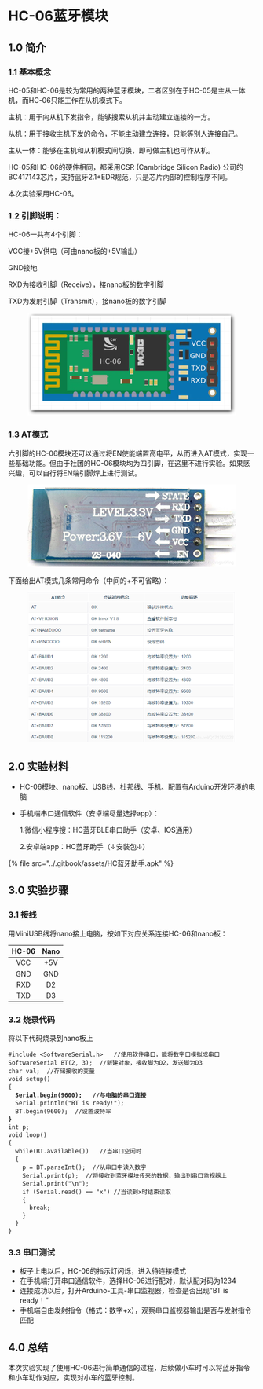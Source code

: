 # HC-06蓝牙模块

## 1.0 简介

### 1.1 基本概念

HC-05和HC-06是较为常用的两种蓝牙模块，二者区别在于HC-05是主从一体机，而HC-06只能工作在从机模式下。

主机：用于向从机下发指令，能够搜索从机并主动建立连接的一方。&#x20;

从机：用于接收主机下发的命令，不能主动建立连接，只能等别人连接自己。

主从一体：能够在主机和从机模式间切换，即可做主机也可作从机。

HC-05和HC-06的硬件相同，都采用CSR (Cambridge Silicon Radio) 公司的BC417143芯片，支持蓝牙2.1+EDR规范，只是芯片內部的控制程序不同。

本次实验采用HC-06。

### 1.2 引脚说明：

HC-06一共有4个引脚：

VCC接+5V供电（可由nano板的+5V输出）

GND接地

RXD为接收引脚（Receive），接nano板的数字引脚

TXD为发射引脚（Transmit），接nano板的数字引脚

<figure><img src="../.gitbook/assets/HC-06模块示意图.png" alt=""><figcaption></figcaption></figure>

### 1.3 AT模式

六引脚的HC-06模块还可以通过将EN使能端置高电平，从而进入AT模式，实现一些基础功能。但由于社团的HC-06模块均为四引脚，在这里不进行实验。如果感兴趣，可以自行将EN端引脚焊上进行测试。

<figure><img src="../.gitbook/assets/HC-06模块背面.png" alt=""><figcaption></figcaption></figure>

下面给出AT模式几条常用命令（中间的+不可省略）：

<figure><img src="../.gitbook/assets/HC-06 AT模式.png" alt=""><figcaption></figcaption></figure>



## 2.0 实验材料

* HC-06模块、nano板、USB线、杜邦线、手机、配置有Arduino开发环境的电脑
*   手机端串口通信软件（安卓端尽量选择app）：

    1.微信小程序搜：HC蓝牙BLE串口助手（安卓、IOS通用）

    2.安卓端app：HC蓝牙助手（↓安装包↓）

{% file src="../.gitbook/assets/HC蓝牙助手.apk" %}

## 3.0 实验步骤

### 3.1 接线

用MiniUSB线将nano接上电脑，按如下对应关系连接HC-06和nano板：

| HC-06 | Nano |
| :---: | :--: |
|  VCC  |  +5V |
|  GND  |  GND |
|  RXD  |  D2  |
|  TXD  |  D3  |

### 3.2 烧录代码

将以下代码烧录到nano板上

<pre><code>#include &#x3C;SoftwareSerial.h>   //使用软件串口，能将数字口模拟成串口
SoftwareSerial BT(2, 3);  //新建对象，接收脚为D2，发送脚为D3
char val;  //存储接收的变量
void setup() 
{
<strong>  Serial.begin(9600);   //与电脑的串口连接
</strong>  Serial.println("BT is ready!");
  BT.begin(9600);  //设置波特率
<strong>}
</strong>int p;
void loop()
{
  while(BT.available())   //当串口空闲时
  {
    p = BT.parseInt();  //从串口中读入数字
    Serial.print(p);  //将接收到蓝牙模块传来的数据，输出到串口监视器上
    Serial.print("\n");
    if (Serial.read() == "x") //当读到x时结束读取
    {
      break;
    }
  }
}</code></pre>

### 3.3 串口测试

* 板子上电以后，HC-06的指示灯闪烁，进入待连接模式
* 在手机端打开串口通信软件，选择HC-06进行配对，默认配对码为1234
* 连接成功以后，打开Arduino-工具-串口监视器，检查是否出现”BT is ready！“
* 手机端自由发射指令（格式：数字+x），观察串口监视器输出是否与发射指令匹配

## 4.0 总结

本次实验实现了使用HC-06进行简单通信的过程，后续做小车时可以将蓝牙指令和小车动作对应，实现对小车的蓝牙控制。
